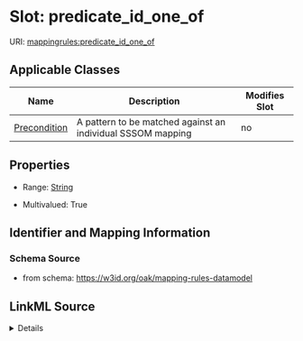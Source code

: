 # Slot: predicate_id_one_of

URI: [mappingrules:predicate_id_one_of](https://w3id.org/oak/mapping-rules-datamodel/predicate_id_one_of)



<!-- no inheritance hierarchy -->




## Applicable Classes

| Name | Description | Modifies Slot |
| --- | --- | --- |
[Precondition](Precondition.md) | A pattern to be matched against an individual SSSOM mapping |  no  |







## Properties

* Range: [String](String.md)

* Multivalued: True





## Identifier and Mapping Information







### Schema Source


* from schema: https://w3id.org/oak/mapping-rules-datamodel




## LinkML Source

<details>
```yaml
name: predicate_id_one_of
from_schema: https://w3id.org/oak/mapping-rules-datamodel
rank: 1000
multivalued: true
alias: predicate_id_one_of
owner: Precondition
domain_of:
- Precondition
range: string

```
</details>